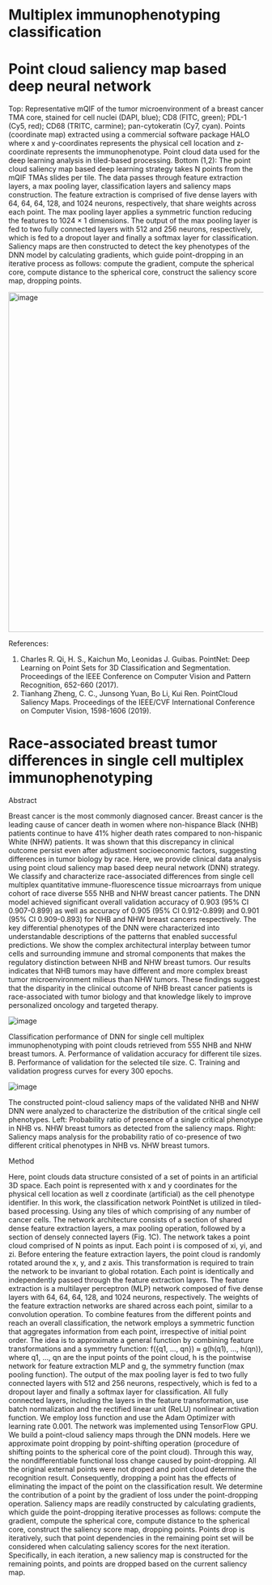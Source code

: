 # Multiplex immunophenotyping classification 
# Point cloud saliency map based deep neural network

Top: Representative mQIF of the tumor microenvironment of a breast cancer TMA core, stained for cell nuclei (DAPI, blue); CD8 (FITC, green); PDL-1 (Cy5, red); CD68 (TRITC, carmine); pan-cytokeratin (Cy7, cyan). Points (coordinate map) extracted using a commercial software package HALO where x and y-coordinates represents the physical cell location and z-coordinate represents the immunophenotype. Point cloud data used for the deep learning analysis in tiled-based processing. Bottom (1,2): The point cloud saliency map based deep learning strategy takes N points from the mQIF TMAs slides per tile. The data passes through feature extraction layers, a max pooling layer, classification layers and saliency maps construction. The feature extraction is comprised of five dense layers with 64, 64, 64, 128, and 1024 neurons, respectively, that share weights across each point. The max pooling layer applies a symmetric function reducing the features to 1024 × 1 dimensions. The output of the max pooling layer is fed to two fully connected layers with 512 and 256 neurons, respectively, which is fed to a dropout layer and finally a softmax layer for classification. Saliency maps are then constructed to detect the key phenotypes of the DNN model by calculating gradients, which guide point-dropping in an iterative process as follows: compute the gradient, compute the spherical core, compute distance to the spherical core, construct the saliency score map, dropping points.

<img width="672" alt="image" src="https://github.com/user-attachments/assets/4a06a653-7895-4e25-a087-1ff15a9edb54" />


References:
1.	Charles R. Qi, H. S., Kaichun Mo, Leonidas J. Guibas. PointNet: Deep Learning on Point Sets for 3D Classification and Segmentation. Proceedings of the IEEE Conference on Computer Vision and Pattern Recognition, 652-660 (2017).
2.	Tianhang Zheng, C. C., Junsong Yuan, Bo Li, Kui Ren. PointCloud Saliency Maps. Proceedings of the IEEE/CVF International Conference on Computer Vision, 1598-1606 (2019).


# Race-associated breast tumor differences in single cell multiplex immunophenotyping 

Abstract

Breast cancer is the most commonly diagnosed cancer. Breast cancer is the leading cause of cancer death in women where non-hispance Black (NHB) patients continue to have 41% higher death rates compared to non-hispanic White (NHW) patients. It was shown that this discrepancy in clinical outcome persist even after adjustment socioeconomic factors, suggesting differences in tumor biology by race. Here, we provide clinical data analysis using point cloud saliency map based deep neural network (DNN) strategy. We classify and characterize race-associated differences from single cell multiplex quantitative immune-fluorescence tissue microarrays from unique cohort of race diverse 555 NHB and NHW breast cancer patients. The DNN model achieved significant overall validation accuracy of 0.903 (95% CI 0.907-0.899) as well as accuracy of 0.905 (95% CI 0.912-0.899) and 0.901 (95% CI 0.909-0.893) for NHB and NHW breast cancers respectively. The key differential phenotypes of the DNN were characterized into understandable descriptions of the patterns that enabled successful predictions. We show the complex architectural interplay between tumor cells and surrounding immune and stromal components that makes the regulatory distinction between NHB and NHW breast tumors. Our results indicates that NHB tumors may have different and more complex breast tumor microenvironment milieus than NHW tumors. These findings suggest that the disparity in the clinical outcome of NHB breast cancer patients is race-associated with tumor biology and that knowledge likely to improve personalized oncology and targeted therapy.


![image](https://github.com/user-attachments/assets/533f82d4-c7ff-4cfb-a9b4-957e5ac921d9)

Classification performance of DNN for single cell multiplex immunophenotyping with point clouds retrieved from 555 NHB and NHW breast tumors. A. Performance of validation accuracy for different tile sizes. B. Performance of validation for the selected tile size. C. Training and validation progress curves for every 300 epochs.

![image](https://github.com/user-attachments/assets/6fe3fc58-4fd3-4079-a7f0-0f7c1a489dcb)

The constructed point-cloud saliency maps of the validated NHB and NHW DNN were analyzed to characterize the distribution of the critical single cell phenotypes. Left: Probability ratio of presence of a single critical phenotype in NHB vs. NHW breast tumors as detected from the saliency maps. Right: Saliency maps analysis for the probability ratio of co-presence of two different critical phenotypes in NHB vs. NHW breast tumors. 





Method

Here, point clouds data structure consisted of a set of points in an artificial 3D space. Each point is represented with x and y coordinates for the physical cell location as well z coordinate (artificial) as the cell phenotype identifier. In this work, the classification network PointNet is utilized in tiled-based processing. Using any tiles of which comprising of any number of cancer cells. The network architecture consists of a section of shared dense feature extraction layers, a max pooling operation, followed by a section of densely connected layers (Fig. 1C). The network takes a point cloud comprised of N points as input. Each point i is composed of xi, yi, and zi. Before entering the feature extraction layers, the point cloud is randomly rotated around the x, y, and z axis. This transformation is required to train the network to be invariant to global rotation. Each point is identically and independently passed through the feature extraction layers. The feature extraction is a multilayer perceptron (MLP) network composed of five dense layers with 64, 64, 64, 128, and 1024 neurons, respectively. The weights of the feature extraction networks are shared across each point, similar to a convolution operation. To combine features from the different points and reach an overall classification, the network employs a symmetric function that aggregates information from each point, irrespective of initial point order. The idea is to approximate a general function by combining feature transformations and a symmetry function: f({q1, …, qn}) ≈ g(h(q1), …, h(qn)), where q1, …, qn are the input points of the point cloud, h is the pointwise network for feature extraction MLP and g, the symmetry function (max pooling function). The output of the max pooling layer is fed to two fully connected layers with 512 and 256 neurons, respectively, which is fed to a dropout layer and finally a softmax layer for classification. All fully connected layers, including the layers in the feature transformation, use batch normalization and the rectified linear unit (ReLU) nonlinear activation function. We employ loss function and use the Adam Optimizer with learning rate 0.001. The network was implemented using TensorFlow GPU.
We build a point-cloud saliency maps through the DNN models. Here we approximate point dropping by point-shifting operation (procedure of shifting points to the spherical core of the point cloud). Through this way, the nondifferentiable functional loss change caused by point-dropping. All the original external points were not droped and point cloud determine the recognition result. Consequently, dropping a point has the effects of eliminating the impact of the point on the classification result. We determine the contribution of a point by the gradient of loss under the point-dropping operation. Saliency maps are readily constructed by calculating gradients, which guide the point-dropping iterative processes as follows: compute the gradient, compute the spherical core, compute distance to the spherical core, construct the saliency score map, dropping points. Points drop is iteratively, such that point dependencies in the remaining point set will be considered when calculating saliency scores for the next iteration. Specifically, in each iteration, a new saliency map is constructed for the remaining points, and points are dropped based on the current saliency map.  



